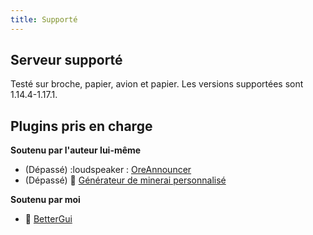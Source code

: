 ```yaml
---
title: Supporté
---
```


## Serveur supporté

Testé sur broche, papier, avion et papier. Les versions supportées sont 1.14.4-1.17.1.

## Plugins pris en charge

__Soutenu par l'auteur lui-même__
* (Dépassé) :loudspeaker : [OreAnnouncer](https://alessiodp.com/docs/oreannouncer/editblock#custom)
* (Dépassé) 🚀 [Générateur de minerai personnalisé](https://github.com/DerFrZocker/Custom-Ore-Generator/wiki/ItemMods)

__Soutenu par moi__
* 📌 [BetterGui](better-gui.md)
